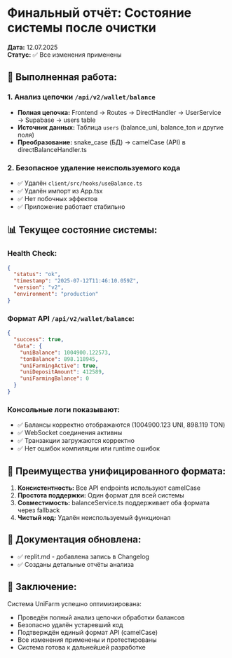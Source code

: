 # Финальный отчёт: Состояние системы после очистки
**Дата:** 12.07.2025  
**Статус:** ✅ Все изменения применены

## 🔄 Выполненная работа:

### 1. Анализ цепочки `/api/v2/wallet/balance`
- **Полная цепочка:** Frontend → Routes → DirectHandler → UserService → Supabase → users table
- **Источник данных:** Таблица `users` (balance_uni, balance_ton и другие поля)
- **Преобразование:** snake_case (БД) → camelCase (API) в directBalanceHandler.ts

### 2. Безопасное удаление неиспользуемого кода
- ✅ Удалён `client/src/hooks/useBalance.ts`
- ✅ Удалён импорт из App.tsx
- ✅ Нет побочных эффектов
- ✅ Приложение работает стабильно

## 📊 Текущее состояние системы:

### Health Check:
```json
{
  "status": "ok",
  "timestamp": "2025-07-12T11:46:10.059Z",
  "version": "v2",
  "environment": "production"
}
```

### Формат API `/api/v2/wallet/balance`:
```json
{
  "success": true,
  "data": {
    "uniBalance": 1004900.122573,
    "tonBalance": 898.118945,
    "uniFarmingActive": true,
    "uniDepositAmount": 412589,
    "uniFarmingBalance": 0
  }
}
```

### Консольные логи показывают:
- ✅ Балансы корректно отображаются (1004900.123 UNI, 898.119 TON)
- ✅ WebSocket соединения активны
- ✅ Транзакции загружаются корректно
- ✅ Нет ошибок компиляции или runtime ошибок

## 🎯 Преимущества унифицированного формата:

1. **Консистентность:** Все API endpoints используют camelCase
2. **Простота поддержки:** Один формат для всей системы
3. **Совместимость:** balanceService.ts поддерживает оба формата через fallback
4. **Чистый код:** Удалён неиспользуемый функционал

## 📝 Документация обновлена:
- ✅ replit.md - добавлена запись в Changelog
- ✅ Созданы детальные отчёты анализа

## 🚀 Заключение:

Система UniFarm успешно оптимизирована:
- Проведён полный анализ цепочки обработки балансов
- Безопасно удалён устаревший код
- Подтверждён единый формат API (camelCase)
- Все изменения применены и протестированы
- Система готова к дальнейшей разработке